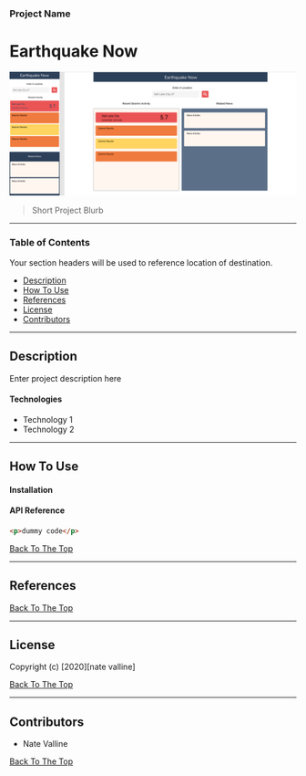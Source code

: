 ### Project Name

# Earthquake Now

<img src="./Assets/img/Earthquake Now.png" alt="Earthquake Now Image" width="600px">

> Short Project Blurb

---

### Table of Contents

Your section headers will be used to reference location of destination.

- [Description](#description)
- [How To Use](#how-to-use)
- [References](#references)
- [License](#license)
- [Contributors](#contributors)

---

## Description

Enter project description here

#### Technologies

- Technology 1
- Technology 2

---

## How To Use

#### Installation

#### API Reference

```html
<p>dummy code</p>
```

[Back To The Top](#project-name)

---

## References

[Back To The Top](#project-name)

---

## License

Copyright (c) [2020][nate valline]

[Back To The Top](#project-name)

---

## Contributors

- Nate Valline

[Back To The Top](#project-name)

